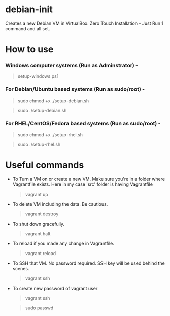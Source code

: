 # debian-init

Creates a new Debian VM in VirtualBox. Zero Touch Installation - Just Run 1 command and all set.

# How to use

### Windows computer systems (Run as Adminstrator) -

> setup-windows.ps1

### For Debian/Ubuntu based systems (Run as sudo/root) -

> sudo chmod +x ./setup-debian.sh

> sudo ./setup-debian.sh

### For RHEL/CentOS/Fedora based systems (Run as sudo/root) -

> sudo chmod +x ./setup-rhel.sh

> sudo ./setup-rhel.sh

# Useful commands

-   To Turn a VM on or create a new VM. Make sure you're in a folder where Vagrantfile exists. Here in my case 'src' folder is having Vagrantfile
    > vagrant up
-   To delete VM including the data. Be cautious.
    > vagrant destroy
-   To shut down gracefully.
    > vagrant halt
-   To reload if you made any change in Vagrantfile.
    > vagrant reload
-   To SSH that VM. No password required. SSH key will be used behind the scenes.
    > vagrant ssh
-   To create new password of vagrant user
    > vagrant ssh
    
    > sudo passwd